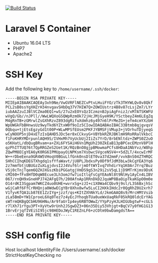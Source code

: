 [![Build Status](https://travis-ci.org/katzefudder/katzefudder-container-php70.svg?branch=master)](https://travis-ci.org/katzefudder/katzefudder-container-php55)

# Laravel 5 Container

* Ubuntu 16.04 LTS
* PHP7
* Apache2

# SSH Key
Add the following key to `/home/username/.ssh/docker`:
```
-----BEGIN RSA PRIVATE KEY-----
MIIEpAIBAAKCAQEAy3xh9Ne/VwGVRFlNEZCvPtvLHuiFYO/zTk3THYWLQv8v8Qkf
PCL2sB0ssYgXHZrH34nvgavSHbDq37V7HIW7Q+ZOWIUstrz4B8v87cLsjZm7/LYr
iubAAZzuIJBlVCZma0EQ1+wS/27u2xEOYsQzICzmznBJpiAgFnizJ/xM7ATSKWFU
wVgQ/Gb//nJPll//WwLWQXoGSQWpRzmOk72jHcJMjGyeH9K/YSctbeyZ4m6LEgZq
M4gRnTB+zGMrwlZsGXhRzvZ893dgRifuXdmhz6y497n6lPrMeZG+jefm4cmYXzbH
WpUWGkFbBHnwsUz9wyTkd6YZtxW0f9oIz5CIowIDAQABAoIBAC33Btmb8qjgvqsV
0Qbqu+tjEtsEgzyGd1t00P+WLwMPSfEUsm2PKFJYBMSFjVMup3+jVOrhuTDjyeqG
wCyNOOP5njD4xETzIsQAHD5JDc5er8xCCkvyG+VBYbkRZRJBKlmH9RoRRalVkbcC
f1FoKHRYMDrpunlAQH9S/IVHxMh7VyUcbUj2IiZs7YrD/8rbENltdz+ZWPS0Z2uO
o5KHatL/dbQugBRvam+a+ZXL6FYSAiH6Vn1MgUh230ZkEaB13pBPCecEMznV8PlH
qzPhITTUQ76t7QpRRGZeS2Uet1K/RQzBnO8gjpBMowmaPCfs8HDaA1NbYvz/W8hp
ZQwPM8ECgYEA6yK0RG6IPMUpayOiNPKsm7XsbwcSVgceNSV4++5dZLT/4xcwIrMF
W++rDbeEena9GR4W5VHoqV0BGuLlfGnk0nsDlET0va37d2mmF/vvkBnS04ZTHRQC
SHhCCIhqKDEGTXhgdq1sfYfaWavt/jU8PLJbdxsPy0Df9fJdM3bLw3kCgYEA3Yq6
2z7mmfbtjUBUGzZuXLgjdvsI2J4Vuf6lrjmOftWYIvq7VhdirYq1K0ArJYrq7Buz
VSj0cTnjTqem6QZHJXGszKbiPGGatgjVmDS9gS3n29i2sV5qL1jD9MTrKjms9DsK
cMI60+fFx8HfD0qW8Ecue3Lh3omJfw7ioItlqfsCgYEAoNl8t9NlHy1AyCn4LIBV
067/rnQH9xGneHPJ742AFgQ7h/200AfnAp1RRnDkD2JquWP8BaOipTkaKGpO0m0e
O14rdKI3Sgpam7WKCZ4uo0UHE+wvrxSg+zJI+c1X0Wa4CQbv9j9sl/L3S6BxjhSc
wGjCaRf6FfCrRHQnja0WdwECgYBr8Xhx8wfw5LuCI2HXkIHdc2r0QgRhZ0U2xrh7
V1fyvKfQA1Lb87EE1ZzIYg+jzzf/qs+KItZXhNkYLd/JkmGAAQ8s9/MrcHMtVsib
zLa5BmD+YW1CproeL6Xq0Tez7z4yEcJYhoqbTUa0ueWxUaqRkF05kRQ0ldcErYAG
sWTrmQKBgQCbHU96HNu/Ar9faUrIp4ey6RBTOWwZ/YYpPzyHJLHIGUbgtwF+cGLS
r7lXh71rYgu3PT+XyVtw9rUnh2JSgwDZ3+06n35Diy53Vhjgt+BqCV7y0fHG1G13
1BrvErjqfIVEiSI95jc98HEDoJWyC1REZnLF6+zCOtm9bwDamgdsTA==
-----END RSA PRIVATE KEY-----
```

# SSH config file
Host localhost
        IdentityFile /Users/username/.ssh/docker
        StrictHostKeyChecking no